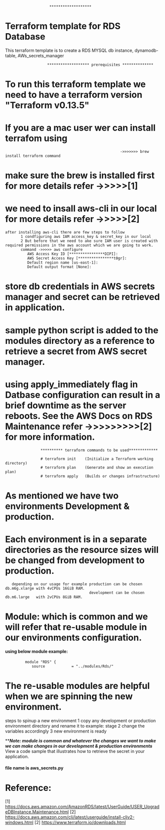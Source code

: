 
                        *******************
# Terraform template for RDS Database

This terraform template is to create a RDS MYSQL db instance, dynamodb-table, AWs_secrets_manager

                       ******************* prerequisites **************
# To run this  terraform template we need to have a terraform version "Terraform v0.13.5"

# If you are a mac user wer can install terrafom using 
                                                        ->>>>>>> brew install terraform command 

# make sure the brew is installed first for more details refer ->>>>>[1] 

# we need to insall aws-cli in our local for more details refer ->>>>>[2]
    after installing aws-cli there are few steps to follow
           1 condfiguring aws IAM access_key & secret_key in our local
           2 But before that we need to ake sure IAM user is created with required permissions in the aws account which we are going to work.
           command ->>>>> aws configure
              AWS Access Key ID [****************DIPI]: 
              AWS Secret Access Key [****************t0gr]: 
              Default region name [us-east-1]: 
              Default output format [None]: 


# store db credentials in AWS secrets manager and  secret can be retrieved in application. 
# sample python script is added to the modules directory as a reference to retrieve a secret from AWS secret manager.  
  
# using apply_immediately flag in Datbase configuration can result in a brief downtime as the server reboots. See the AWS Docs on RDS Maintenance refer ->>>>>>>>>[2] for more information.


                    ********** terraform commands to be used*************

                    # terraform init    (Initialize a Terraform working directory)
                    # terraform plan    (Generate and show an execution plan)
                    # terraform apply   (Builds or changes infrastructure)


# As mentioned we have two environments Development & production.
# Each environment is in a separate directories as the resource sizes will be changed from development to production.
       depending on our usage for example production can be chosen   db.m6g.xlarge with 4vCPUs 16GiB RAM.
                                          development can be chosen  db.m6.large   with 2vCPUs 8GiB RAM.      
# Module: which is common and we will refer that re-usable module in our environments configuration.
         
 #### using below module example:         
             module "RDS" {
                source            = "../modules/Rds/"
# The re-usable modules are helpful when we are spinning the new environment.
 steps to spinup a new environment 
              1 copy any development or production environment directory and rename it to example: stage 
              2 change the variables accordingly
              3 new environment is ready


*******Note: module is common and whatever the changes we want to make we can make changes in our development & production environments*****
View a code sample that illustrates how to retrieve the secret in your application.
  #### file name is aws_secrets.py #####



# Reference: 
[1] https://docs.aws.amazon.com/AmazonRDS/latest/UserGuide/USER_UpgradeDBInstance.Maintenance.html
[2] https://docs.aws.amazon.com/cli/latest/userguide/install-cliv2-windows.html
[2] https://www.terraform.io/downloads.html
